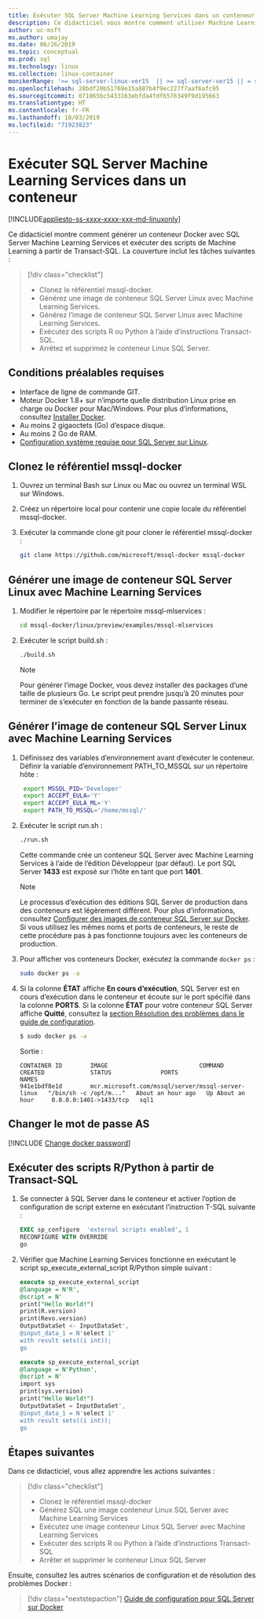 ```yaml
---
title: Exécuter SQL Server Machine Learning Services dans un conteneur | Microsoft Docs
description: Ce didacticiel vous montre comment utiliser Machine Learning Services SQL Server dans un conteneur Linux qui s’exécute sur Docker.
author: uc-msft
ms.author: umajay
ms.date: 06/26/2019
ms.topic: conceptual
ms.prod: sql
ms.technology: linux
ms.collection: linux-container
monikerRange: '>= sql-server-linux-ver15  || >= sql-server-ver15 || = sqlallproducts-allversions'
ms.openlocfilehash: 28bdf20b51769e15a887b4f9ec227f7aaf6afc95
ms.sourcegitcommit: 071065bc5433163ebfda4fdf6576349f9d195663
ms.translationtype: HT
ms.contentlocale: fr-FR
ms.lasthandoff: 10/03/2019
ms.locfileid: "71923823"
---
```

# <a name="run-sql-server-machine-learning-services-in-a-container"></a>Exécuter SQL Server Machine Learning Services dans un conteneur

[!INCLUDE[appliesto-ss-xxxx-xxxx-xxx-md-linuxonly](../includes/appliesto-ss-xxxx-xxxx-xxx-md-linuxonly.md)]

Ce didacticiel montre comment générer un conteneur Docker avec SQL Server Machine Learning Services et exécuter des scripts de Machine Learning à partir de Transact-SQL. La couverture inclut les tâches suivantes :

> [!div class="checklist"]
> * Clonez le référentiel mssql-docker.
> * Générez une image de conteneur SQL Server Linux avec Machine Learning Services.
> * Générez l’image de conteneur SQL Server Linux avec Machine Learning Services.
> * Exécutez des scripts R ou Python à l’aide d’instructions Transact-SQL.
> * Arrêtez et supprimez le conteneur Linux SQL Server.

## <a name="prerequisites"></a>Conditions préalables requises

* Interface de ligne de commande GIT.
* Moteur Docker 1.8+ sur n’importe quelle distribution Linux prise en charge ou Docker pour Mac/Windows. Pour plus d’informations, consultez [Installer Docker](https://docs.docker.com/engine/installation/).
* Au moins 2 gigaoctets (Go) d’espace disque.
* Au moins 2 Go de RAM.
* [Configuration système requise pour SQL Server sur Linux](sql-server-linux-setup.md#system).

## <a name="clone-the-mssql-docker-repository"></a>Clonez le référentiel mssql-docker

1. Ouvrez un terminal Bash sur Linux ou Mac ou ouvrez un terminal WSL sur Windows.

1. Créez un répertoire local pour contenir une copie locale du référentiel mssql-docker.
1. Exécuter la commande clone git pour cloner le référentiel mssql-docker :

    ```bash
    git clone https://github.com/microsoft/mssql-docker mssql-docker
    ```

## <a name="build-a-sql-server-linux-container-image-with-machine-learning-services"></a>Générer une image de conteneur SQL Server Linux avec Machine Learning Services

1. Modifier le répertoire par le répertoire mssql-mlservices :

    ```bash
    cd mssql-docker/linux/preview/examples/mssql-mlservices
    ```

1. Exécuter le script build.sh :

   ```bash
   ./build.sh
   ```

   > [!NOTE]
   > Pour générer l’image Docker, vous devez installer des packages d’une taille de plusieurs Go. Le script peut prendre jusqu’à 20 minutes pour terminer de s’exécuter en fonction de la bande passante réseau.

## <a name="run-the-sql-server-linux-container-image-with-machine-learning-services"></a>Générer l’image de conteneur SQL Server Linux avec Machine Learning Services

1. Définissez des variables d’environnement avant d’exécuter le conteneur. Définir la variable d’environnement PATH_TO_MSSQL sur un répertoire hôte :

   ```bash
    export MSSQL_PID='Developer'
    export ACCEPT_EULA='Y'
    export ACCEPT_EULA_ML='Y'
    export PATH_TO_MSSQL='/home/mssql/'
   ```

1. Exécuter le script run.sh :

   ```bash
   ./run.sh
   ```

   Cette commande crée un conteneur SQL Server avec Machine Learning Services à l’aide de l’édition Développeur (par défaut). Le port SQL Server **1433** est exposé sur l’hôte en tant que port **1401**.

   > [!NOTE]
   > Le processus d’exécution des éditions SQL Server de production dans des conteneurs est légèrement différent. Pour plus d’informations, consultez [Configurer des images de conteneur SQL Server sur Docker](sql-server-linux-configure-docker.md). Si vous utilisez les mêmes noms et ports de conteneurs, le reste de cette procédure pas à pas fonctionne toujours avec les conteneurs de production.

1. Pour afficher vos conteneurs Docker, exécutez la commande `docker ps` :

   ```bash
   sudo docker ps -a
   ```

1. Si la colonne **ÉTAT** affiche **En cours d’exécution**, SQL Server est en cours d’exécution dans le conteneur et écoute sur le port spécifié dans la colonne **PORTS**. Si la colonne **ÉTAT** pour votre conteneur SQL Server affiche **Quitté**, consultez la [section Résolution des problèmes dans le guide de configuration](sql-server-linux-configure-docker.md#troubleshooting).

   ```bash
   $ sudo docker ps -a
   ```

    Sortie : 
    
    ```
    CONTAINER ID        IMAGE                          COMMAND                  CREATED             STATUS              PORTS                    NAMES
    941e1bdf8e1d        mcr.microsoft.com/mssql/server/mssql-server-linux   "/bin/sh -c /opt/m..."   About an hour ago   Up About an hour     0.0.0.0:1401->1433/tcp   sql1
    ```

## <a name="change-the-sa-password"></a>Changer le mot de passe AS

[!INCLUDE [Change docker password](../includes/sql-server-linux-change-docker-password.md)]

## <a name="execute-r--python-scripts-from-transact-sql"></a>Exécuter des scripts R/Python à partir de Transact-SQL

1. Se connecter à SQL Server dans le conteneur et activer l’option de configuration de script externe en exécutant l’instruction T-SQL suivante :

    ```sql
    EXEC sp_configure  'external scripts enabled', 1
    RECONFIGURE WITH OVERRIDE
    go
    ```

1. Vérifier que Machine Learning Services fonctionne en exécutant le script sp_execute_external_script R/Python simple suivant :

    ```sql
    execute sp_execute_external_script 
    @language = N'R',
    @script = N'
    print("Hello World!")
    print(R.version)
    print(Revo.version)
    OutputDataSet <- InputDataSet', 
    @input_data_1 = N'select 1'
    with result sets((i int));
    go
    ```

    ```sql
    execute sp_execute_external_script 
    @language = N'Python',
    @script = N'
    import sys
    print(sys.version)
    print("Hello World!")
    OutputDataSet = InputDataSet',
    @input_data_1 = N'select 1'
    with result sets((i int));
    go 
    ```

## <a name="next-steps"></a>Étapes suivantes

Dans ce didacticiel, vous allez apprendre les actions suivantes :

> [!div class="checklist"]
> * Clonez le référentiel mssql-docker
> * Générez SQL une image conteneur Linux SQL Server avec Machine Learning Services
> * Exécutez une image conteneur Linux SQL Server avec Machine Learning Services
> * Exécuter des scripts R ou Python à l’aide d’instructions Transact-SQL
> * Arrêter et supprimer le conteneur Linux SQL Server

Ensuite, consultez les autres scénarios de configuration et de résolution des problèmes Docker :

> [!div class="nextstepaction"]
>[Guide de configuration pour SQL Server sur Docker](sql-server-linux-configure-docker.md)
